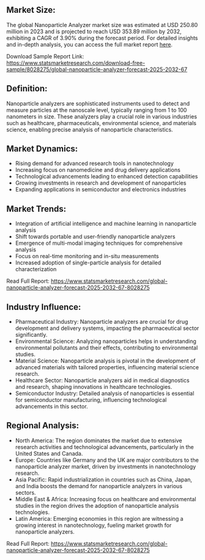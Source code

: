 <h2>Market Size:</h2>
<p>The global Nanoparticle Analyzer market size was estimated at USD 250.80 million in 2023 and is projected to reach USD 353.89 million by 2032, exhibiting a CAGR of 3.90% during the forecast period. For detailed insights and in-depth analysis, you can access the full market report <a href='https://www.statsmarketresearch.com/global-nanoparticle-analyzer-forecast-2025-2032-67-8028275'>here</a>.</p>
<p>Download Sample Report Link: <a href='https://www.statsmarketresearch.com/download-free-sample/8028275/global-nanoparticle-analyzer-forecast-2025-2032-67'>https://www.statsmarketresearch.com/download-free-sample/8028275/global-nanoparticle-analyzer-forecast-2025-2032-67</a></p>

<h2>Definition:</h2>
<p>Nanoparticle analyzers are sophisticated instruments used to detect and measure particles at the nanoscale level, typically ranging from 1 to 100 nanometers in size. These analyzers play a crucial role in various industries such as healthcare, pharmaceuticals, environmental science, and materials science, enabling precise analysis of nanoparticle characteristics.</p>

<h2>Market Dynamics:</h2>
<ul>
  <li>Rising demand for advanced research tools in nanotechnology</li>
  <li>Increasing focus on nanomedicine and drug delivery applications</li>
  <li>Technological advancements leading to enhanced detection capabilities</li>
  <li>Growing investments in research and development of nanoparticles</li>
  <li>Expanding applications in semiconductor and electronics industries</li>
</ul>

<h2>Market Trends:</h2>
<ul>
  <li>Integration of artificial intelligence and machine learning in nanoparticle analysis</li>
  <li>Shift towards portable and user-friendly nanoparticle analyzers</li>
  <li>Emergence of multi-modal imaging techniques for comprehensive analysis</li>
  <li>Focus on real-time monitoring and in-situ measurements</li>
  <li>Increased adoption of single-particle analysis for detailed characterization</li>
</ul>
<p>Read Full Report: <a href='https://www.statsmarketresearch.com/global-nanoparticle-analyzer-forecast-2025-2032-67-8028275'>https://www.statsmarketresearch.com/global-nanoparticle-analyzer-forecast-2025-2032-67-8028275</a></p>

<h2>Industry Influence:</h2>
<ul>
  <li>Pharmaceutical Industry: Nanoparticle analyzers are crucial for drug development and delivery systems, impacting the pharmaceutical sector significantly.</li>
  <li>Environmental Science: Analyzing nanoparticles helps in understanding environmental pollutants and their effects, contributing to environmental studies.</li>
  <li>Material Science: Nanoparticle analysis is pivotal in the development of advanced materials with tailored properties, influencing material science research.</li>
  <li>Healthcare Sector: Nanoparticle analyzers aid in medical diagnostics and research, shaping innovations in healthcare technologies.</li>
  <li>Semiconductor Industry: Detailed analysis of nanoparticles is essential for semiconductor manufacturing, influencing technological advancements in this sector.</li>
</ul>

<h2>Regional Analysis:</h2>
<ul>
  <li>North America: The region dominates the market due to extensive research activities and technological advancements, particularly in the United States and Canada.</li>
  <li>Europe: Countries like Germany and the UK are major contributors to the nanoparticle analyzer market, driven by investments in nanotechnology research.</li>
  <li>Asia Pacific: Rapid industrialization in countries such as China, Japan, and India boosts the demand for nanoparticle analyzers in various sectors.</li>
  <li>Middle East & Africa: Increasing focus on healthcare and environmental studies in the region drives the adoption of nanoparticle analysis technologies.</li>
  <li>Latin America: Emerging economies in this region are witnessing a growing interest in nanotechnology, fueling market growth for nanoparticle analyzers.</li>
</ul>
<p>Read Full Report: <a href='https://www.statsmarketresearch.com/global-nanoparticle-analyzer-forecast-2025-2032-67-8028275'>https://www.statsmarketresearch.com/global-nanoparticle-analyzer-forecast-2025-2032-67-8028275</a></p>